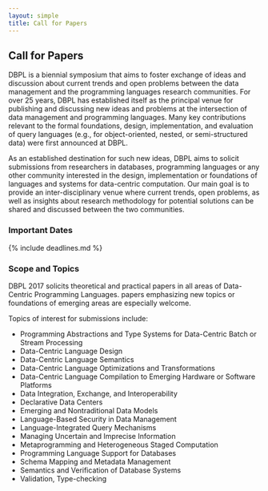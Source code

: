 ```yaml
---
layout: simple
title: Call for Papers
---
```


## Call for Papers

DBPL is a biennial symposium that aims to foster exchange of ideas and discussion about current trends and open problems between the data management and the programming languages research communities. For over 25 years, DBPL has established itself as the principal venue for publishing and discussing new ideas and problems at the intersection of data management and programming languages. Many key contributions relevant to the formal foundations, design, implementation, and evaluation of query languages (e.g., for object-oriented, nested, or semi-structured data) were first announced at DBPL.

As an established destination for such new ideas, DBPL aims to solicit submissions from researchers in databases, programming languages or any other community interested in the design, implementation or foundations of languages and systems for data-centric computation. Our main goal is to provide an inter-disciplinary venue where current trends, open problems, as well as insights about research methodology for potential solutions can be shared and discussed between the two communities.

### Important Dates

{% include deadlines.md %}

### Scope and Topics

DBPL 2017 solicits theoretical and practical papers in all areas of Data-Centric Programming Languages. papers emphasizing new topics or foundations of emerging areas are especially welcome. 

Topics of interest for submissions include:

- Programming Abstractions and Type Systems for 
  Data-Centric Batch or Stream Processing
- Data-Centric Language Design
- Data-Centric Language Semantics
- Data-Centric Language Optimizations and Transformations
- Data-Centric Language Compilation to Emerging Hardware or 
  Software Platforms
- Data Integration, Exchange, and Interoperability
- Declarative Data Centers
- Emerging and Nontraditional Data Models
- Language-Based Security in Data Management
- Language-Integrated Query Mechanisms
- Managing Uncertain and Imprecise Information
- Metaprogramming and Heterogeneous Staged Computation
- Programming Language Support for Databases
- Schema Mapping and Metadata Management
- Semantics and Verification of Database Systems
- Validation, Type-checking